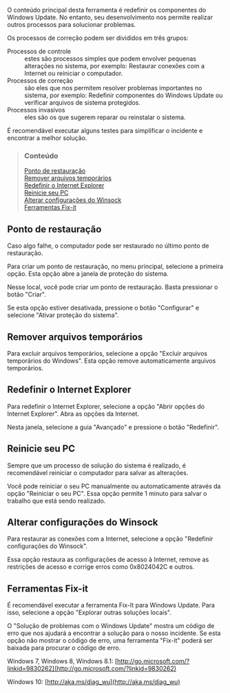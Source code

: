 O conteúdo principal desta ferramenta é redefinir os componentes do Windows Update. No entanto, seu desenvolvimento nos permite realizar outros processos para solucionar problemas.

Os processos de correção podem ser divididos em três grupos:

<dl>
<dt>Processos de controle</dt>
<dd>estes são processos simples que podem envolver pequenas alterações no sistema, por exemplo: Restaurar conexões com a Internet ou reiniciar o computador.<dd>
<dt>Processos de correção</dt>
<dd>são eles que nos permitem resolver problemas importantes no sistema, por exemplo: Redefinir componentes do Windows Update ou verificar arquivos de sistema protegidos.</dd>
<dt>Processos invasivos</dt>
<dd>eles são os que sugerem reparar ou reinstalar o sistema.</dd>
</dl>

É recomendável executar alguns testes para simplificar o incidente e encontrar a melhor solução.


> ### Conteúdo
> 
> [Ponto de restauração](#ponto-de-restauração) <br />
> [Remover arquivos temporários](#remover-arquivos-temporários) <br />
> [Redefinir o Internet Explorer](#redefinir-o-internet-explorer) <br />
> [Reinicie seu PC](#reinicie-seu-pc) <br />
> [Alterar configurações do Winsock](#alterar-configurações-do-winsock) <br />
> [Ferramentas Fix-it](#ferramentas-fix-it)


## Ponto de restauração

Caso algo falhe, o computador pode ser restaurado no último ponto de restauração.

Para criar um ponto de restauração, no menu principal, selecione a primeira opção. Esta opção abre a janela de proteção do sistema.

Nesse local, você pode criar um ponto de restauração. Basta pressionar o botão "Criar".

Se esta opção estiver desativada, pressione o botão "Configurar" e selecione "Ativar proteção do sistema".


## Remover arquivos temporários

Para excluir arquivos temporários, selecione a opção "Excluir arquivos temporários do Windows". Esta opção remove automaticamente arquivos temporários.


## Redefinir o Internet Explorer

Para redefinir o Internet Explorer, selecione a opção "Abrir opções do Internet Explorer". Abra as opções da Internet.

Nesta janela, selecione a guia "Avançado" e pressione o botão "Redefinir".


## Reinicie seu PC

Sempre que um processo de solução do sistema é realizado, é recomendável reiniciar o computador para salvar as alterações.

Você pode reiniciar o seu PC manualmente ou automaticamente através da opção "Reiniciar o seu PC". Essa opção permite 1 minuto para salvar o trabalho que está sendo realizado.


## Alterar configurações do Winsock

Para restaurar as conexões com a Internet, selecione a opção "Redefinir configurações do Winsock".

Essa opção restaura as configurações de acesso à Internet, remove as restrições de acesso e corrige erros como 0x8024042C e outros.


## Ferramentas Fix-it

É recomendável executar a ferramenta Fix-It para Windows Update. Para isso, selecione a opção "Explorar outras soluções locais".

O "Solução de problemas com o Windows Update" mostra um código de erro que nos ajudará a encontrar a solução para o nosso incidente. Se esta opção não mostrar o código de erro, uma ferramenta "Fix-it" poderá ser baixada para procurar o código de erro.

Windows 7, Windows 8, Windows 8.1: [http://go.microsoft.com/?linkid=9830262](http://go.microsoft.com/?linkid=9830262)

Windows 10: [http://aka.ms/diag_wu](http://aka.ms/diag_wu)
